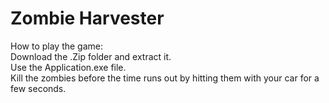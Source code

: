 # Zombie Harvester

How to play the game: <br />
Download the .Zip folder and extract it. <br />
Use the Application.exe file. <br />
Kill the zombies before the time runs out by hitting them with your car for a few seconds. <br />
